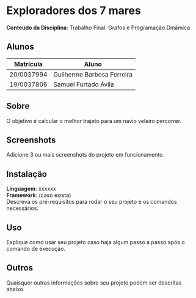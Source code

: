 # Exploradores dos 7 mares

**Conteúdo da Disciplina**: Trabalho Final: Grafos e Programação Dinâmica<br>

## Alunos
|Matrícula | Aluno |
| -- | -- |
| 20/0037994 | Guilherme Barbosa Ferreira |
| 19/0037806 | Samuel Furtado Ávila |

## Sobre 
O objetivo é calcular o melhor trajeto para um navio veleiro percorrer.

## Screenshots
Adicione 3 ou mais screenshots do projeto em funcionamento.

## Instalação 
**Linguagem**: xxxxxx<br>
**Framework**: (caso exista)<br>
Descreva os pré-requisitos para rodar o seu projeto e os comandos necessários.

## Uso 
Explique como usar seu projeto caso haja algum passo a passo após o comando de execução.

## Outros 
Quaisquer outras informações sobre seu projeto podem ser descritas abaixo.




